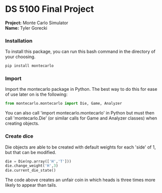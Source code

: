 # DS 5100 Final Project

**Project:** Monte Carlo Simulator  
**Name:** Tyler Gorecki

### Installation

To install this package, you can run this bash command in the directory of your choosing. 
```bash
pip install montecarlo
```

### Import

Import the montecarlo package in Python. The best way to do this for ease of use later on is the following: 

```python
from montecarlo.montecarlo import Die, Game, Analyzer
```

You can also call 'import montecarlo.montecarlo' in Python but must then call 'montecarlo.Die' (or similar calls for Game and Analyzer classes) when creating objects. 

### Create dice

Die objects are able to be created with default weights for each 'side' of 1, but that can be modified. 

```python
die = Die(np.array(['H','T']))
die.change_weight('H',3)
die.current_die_state()
```

The code above creates an unfair coin in which heads is three times more likely to appear than tails. 